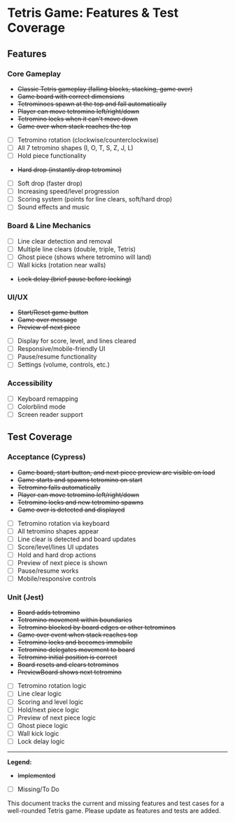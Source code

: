 # Tetris Game: Features & Test Coverage

## Features

### Core Gameplay
- ~~Classic Tetris gameplay (falling blocks, stacking, game over)~~
- ~~Game board with correct dimensions~~
- ~~Tetrominoes spawn at the top and fall automatically~~
- ~~Player can move tetromino left/right/down~~
- ~~Tetromino locks when it can't move down~~
- ~~Game over when stack reaches the top~~
- [ ] Tetromino rotation (clockwise/counterclockwise)
- [ ] All 7 tetromino shapes (I, O, T, S, Z, J, L)
- [ ] Hold piece functionality
- ~~Hard drop (instantly drop tetromino)~~
- [ ] Soft drop (faster drop)
- [ ] Increasing speed/level progression
- [ ] Scoring system (points for line clears, soft/hard drop)
- [ ] Sound effects and music

### Board & Line Mechanics
- [ ] Line clear detection and removal
- [ ] Multiple line clears (double, triple, Tetris)
- [ ] Ghost piece (shows where tetromino will land)
- [ ] Wall kicks (rotation near walls)
- ~~Lock delay (brief pause before locking)~~

### UI/UX
- ~~Start/Reset game button~~
- ~~Game over message~~
- ~~Preview of next piece~~
- [ ] Display for score, level, and lines cleared
- [ ] Responsive/mobile-friendly UI
- [ ] Pause/resume functionality
- [ ] Settings (volume, controls, etc.)

### Accessibility
- [ ] Keyboard remapping
- [ ] Colorblind mode
- [ ] Screen reader support

## Test Coverage

### Acceptance (Cypress)
- ~~Game board, start button, and next piece preview are visible on load~~
- ~~Game starts and spawns tetromino on start~~
- ~~Tetromino falls automatically~~
- ~~Player can move tetromino left/right/down~~
- ~~Tetromino locks and new tetromino spawns~~
- ~~Game over is detected and displayed~~
- [ ] Tetromino rotation via keyboard
- [ ] All tetromino shapes appear
- [ ] Line clear is detected and board updates
- [ ] Score/level/lines UI updates
- [ ] Hold and hard drop actions
- [ ] Preview of next piece is shown
- [ ] Pause/resume works
- [ ] Mobile/responsive controls

### Unit (Jest)
- ~~Board adds tetromino~~
- ~~Tetromino movement within boundaries~~
- ~~Tetromino blocked by board edges or other tetrominos~~
- ~~Game over event when stack reaches top~~
- ~~Tetromino locks and becomes immobile~~
- ~~Tetromino delegates movement to board~~
- ~~Tetromino initial position is correct~~
- ~~Board resets and clears tetrominos~~
- ~~PreviewBoard shows next tetromino~~
- [ ] Tetromino rotation logic
- [ ] Line clear logic
- [ ] Scoring and level logic
- [ ] Hold/next piece logic
- [ ] Preview of next piece logic
- [ ] Ghost piece logic
- [ ] Wall kick logic
- [ ] Lock delay logic

---

**Legend:**
- ~~Implemented~~
- [ ] Missing/To Do

This document tracks the current and missing features and test cases for a well-rounded Tetris game. Please update as features and tests are added.
